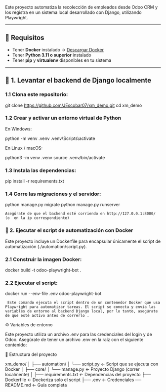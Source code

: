 
Este proyecto automatiza la recolección de empleados desde Odoo CRM y los registra en un sistema local desarrollado con Django, utilizando Playwright.

---

## 🧰 Requisitos

- Tener **Docker** instalado → [Descargar Docker](https://www.docker.com/)
- Tener **Python 3.11 o superior** instalado
- Tener **pip** y **virtualenv** disponibles en tu sistema

---

## 🧪 1. Levantar el backend de Django localmente

### 1.1 Clona este repositorio:

git clone https://github.com/JEscobar07/xm_demo.git
cd xm_demo

### 1.2 Crear y activar un entorno virtual de Python
En Windows:

python -m venv .venv
.venv\Scripts\activate

En Linux / macOS:

python3 -m venv .venv
source .venv/bin/activate

### 1.3 Instala las dependencias:

pip install -r requirements.txt

### 1.4 Corre las migraciones y el servidor:

python manage.py migrate
python manage.py runserver

    Asegúrate de que el backend esté corriendo en http://127.0.0.1:8000/ (o  en la ip correspondiente)
    
### 🐳 2. Ejecutar el script de automatización con Docker

Este proyecto incluye un Dockerfile para encapsular únicamente el script de automatización (./automation/script.py).

### 2.1 Construir la imagen Docker:

docker build -t odoo-playwright-bot .

### 2.2 Ejecutar el script:

docker run --env-file .env odoo-playwright-bot

     Este comando ejecuta el script dentro de un contenedor Docker que usa Playwright para automatizar tareas. El script se conecta y envia las variables de entorno al backend Django local, por lo tanto, asegúrate de que esté activo antes de correrlo .

⚙️ Variables de entorno

Este proyecto utiliza un archivo .env para las credenciales del login y de Odoo. Asegúrate de tener un archivo .env en la raíz con el siguiente contenido:

📁 Estructura del proyecto

xm_demo/
│
├── automation/
│   └── script.py         ← Script que se ejecuta con Docker
│
├── core/
│   └── manage.py         ← Proyecto Django (correr localmente)
│
├── requirements.txt      ← Dependencias del proyecto
├── Dockerfile            ← Dockeriza solo el script
├── .env                  ← Credenciales 
 ── README.md             ← Guía completa
